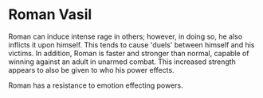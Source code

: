 # Roman Vasil
Roman can induce intense rage in others; however, in doing so, he also inflicts it upon himself. This tends to cause 'duels' between himself and his victims. In addition, Roman is faster and stronger than normal, capable of winning against an adult in unarmed combat. This increased strength appears to also be given to who his power effects.

Roman has a resistance to emotion effecting powers.
